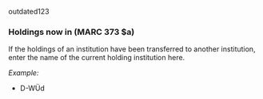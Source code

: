 outdated123

### Holdings now in (MARC 373 $a)

If the holdings of an institution have been transferred to another institution, enter the name of the current holding institution here.

_Example:_

- D-WÜd
